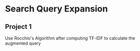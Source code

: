 # Search Query Expansion
## Project 1
Use Rocchio's Algorithm after computing TF-IDF to calculate the augmented query
